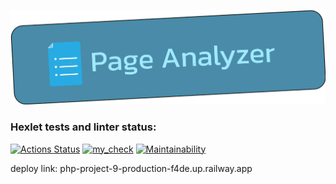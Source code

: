 ![site logo](/assets/img/logo.png "Page Analyzer")
### Hexlet tests and linter status:
[![Actions Status](https://github.com/VladislavArutiunian/php-project-9/workflows/hexlet-check/badge.svg)](https://github.com/VladislavArutiunian/php-project-9/actions)
[![my_check](https://github.com/VladislavArutiunian/php-project-9/actions/workflows/own-check.yml/badge.svg)](https://github.com/VladislavArutiunian/php-project-9/actions/workflows/own-check.yml)
[![Maintainability](https://api.codeclimate.com/v1/badges/9da9abe50d3324fb0c72/maintainability)](https://codeclimate.com/github/VladislavArutiunian/php-project-9/maintainability)

deploy link: php-project-9-production-f4de.up.railway.app

